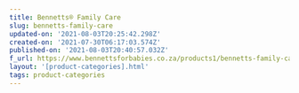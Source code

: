 ```yaml
---
title: Bennetts® Family Care
slug: bennetts-family-care
updated-on: '2021-08-03T20:25:42.298Z'
created-on: '2021-07-30T06:17:03.574Z'
published-on: '2021-08-03T20:40:57.032Z'
f_url: https://www.bennettsforbabies.co.za/products1/bennetts-family-care
layout: '[product-categories].html'
tags: product-categories
---
```



